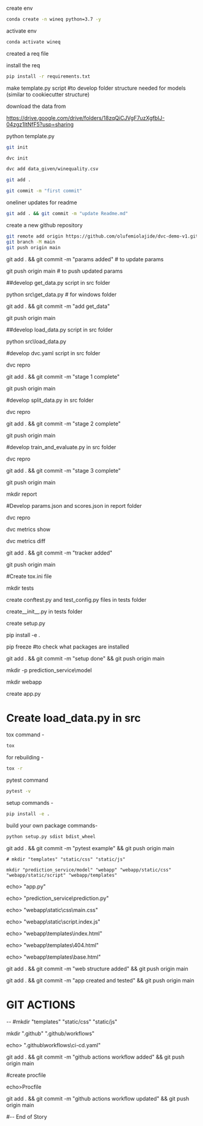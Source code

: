 create env

```bash
conda create -n wineq python=3.7 -y
```

activate env

```bash
conda activate wineq
```

created a req file

install the req

```bash
pip install -r requirements.txt
```

make template.py script #to develop folder structure needed for models (similar to cookiecutter structure)

download the data from

https://drive.google.com/drive/folders/18zqQiCJVgF7uzXgfbIJ-04zgz1ItNfF5?usp=sharing

python template.py

```bash
git init
```

```bash
dvc init 
```

```bash
dvc add data_given/winequality.csv
```

```bash
git add .
```

```bash
git commit -m "first commit"
```

oneliner updates  for readme

```bash
git add . && git commit -m "update Readme.md"
```

create a new github repository

```bash
git remote add origin https://github.com/olufemiolajide/dvc-demo-v1.git
git branch -M main
git push origin main
```

git add . && git commit -m "params added"  # to update params

git push origin main  # to push updated params

##develop get_data.py script in src folder

python src\get_data.py  # for windows folder

git add . && git commit -m "add get_data"

git push origin main

##develop load_data.py script in src folder

python src\load_data.py

#develop dvc.yaml script in src folder

dvc repro

git add . && git commit -m "stage 1 complete"

git push origin main

#develop split_data.py in src folder

dvc repro

git add . && git commit -m "stage 2 complete"

git push origin main

#develop train_and_evaluate.py in src folder

dvc repro

git add . && git commit -m "stage 3 complete"

git push origin main

mkdir report

#Develop params.json and scores.json in report folder

dvc repro

dvc metrics show

dvc metrics diff

git add . && git commit -m "tracker added"

git push origin main

#Create tox.ini file

mkdir tests

create conftest.py and test_config.py files in tests folder

create__init__.py in tests folder

create setup.py

pip install -e .

pip freeze  #to check what packages are installed

git add . && git commit -m "setup done" && git push origin main

mkdir -p prediction_service\model

mkdir webapp

create app.py

# Create load_data.py in src

tox command -

```bash
tox
```

for rebuilding -

```bash
tox -r 
```

pytest command

```bash
pytest -v
```

setup commands -

```bash
pip install -e . 
```

build your own package commands-

```bash
python setup.py sdist bdist_wheel
```

git add . && git commit -m "pytest example" && git push origin main

```
# mkdir "templates" "static/css" "static/js"
```

```
mkdir "prediction_service/model" "webapp" "webapp/static/css" "webapp/static/script" "webapp/templates"
```

echo> "app.py"

echo> "prediction_service\\prediction.py"

echo> "webapp\static\css\main.css"

echo> "webapp\static\script\.index.js"

echo> "webapp\templates\index.html"

echo> "webapp\\templates\404.html"

echo> "webapp\templates\base.html"

git add . && git commit -m "web structure added" && git push origin main


git add . && git commit -m "app created and tested" && git push origin main


# GIT ACTIONS

-- #mkdir "templates" "static/css" "static/js"

mkdir  ".github" ".github/workflows"

echo> ".github\workflows\ci-cd.yaml"

git add . && git commit -m "github actions workflow added" && git push origin main


#create procfile

echo>Procfile

git add . && git commit -m "github actions workflow updated" && git push origin main

#-- End of Story
